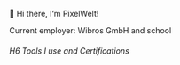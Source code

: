 👋 Hi there, I‘m PixelWelt!

Current employer: Wibros GmbH and school

###### H6 Tools I use and Certifications
<!--START_SECTION:badges-->
<!--END_SECTION:badges-->

